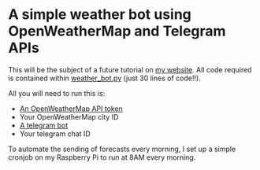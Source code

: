 # A simple weather bot using OpenWeatherMap and Telegram APIs

This will be the subject of a future tutorial on [my website](http://paulminogue.com). All code required is contained
within [weather_bot.py](weather_bot.py) (just 30 lines of code!!).

All you will need to run this is:
- [An OpenWeatherMap API token](https://openweathermap.org/appid)
- Your OpenWeatherMap city ID
- [A telegram bot](https://core.telegram.org/bots)
- Your telegram chat ID

To automate the sending of forecasts every morning, I set up a simple cronjob on my Raspberry Pi to run at 8AM
every morning.